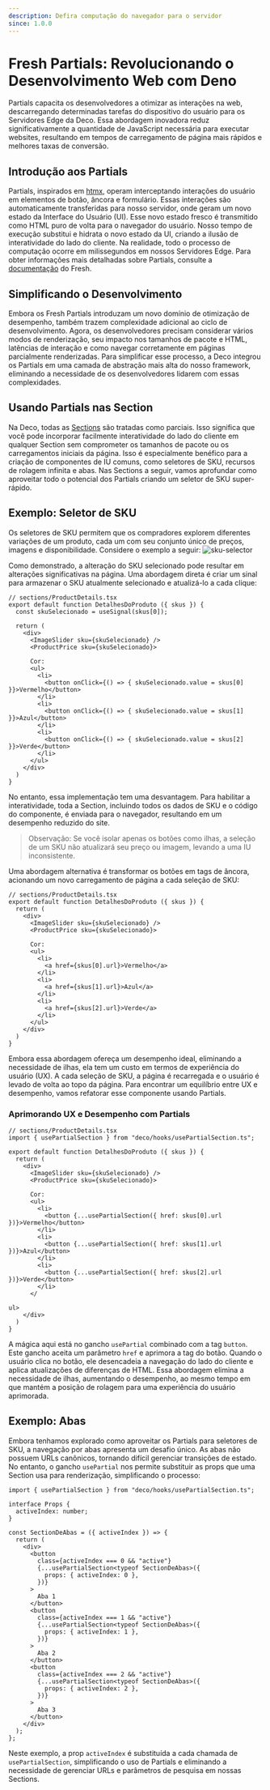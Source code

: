```yaml
---
description: Defira computação do navegador para o servidor
since: 1.0.0
---
```


# Fresh Partials: Revolucionando o Desenvolvimento Web com Deno

Partials capacita os desenvolvedores a otimizar as interações na web,
descarregando determinadas tarefas do dispositivo do usuário para os Servidores
Edge da Deco. Essa abordagem inovadora reduz significativamente a quantidade de
JavaScript necessária para executar websites, resultando em tempos de
carregamento de página mais rápidos e melhores taxas de conversão.

## Introdução aos Partials

Partials, inspirados em [htmx](https://htmx.org/docs/), operam interceptando
interações do usuário em elementos de botão, âncora e formulário. Essas
interações são automaticamente transferidas para nosso servidor, onde geram um
novo estado da Interface do Usuário (UI). Esse novo estado fresco é transmitido
como HTML puro de volta para o navegador do usuário. Nosso tempo de execução
substitui e hidrata o novo estado da UI, criando a ilusão de interatividade do
lado do cliente. Na realidade, todo o processo de computação ocorre em
milissegundos em nossos Servidores Edge. Para obter informações mais detalhadas
sobre Partials, consulte a
[documentação](https://github.com/denoland/fresh/issues/1609) do Fresh.

## Simplificando o Desenvolvimento

Embora os Fresh Partials introduzam um novo domínio de otimização de desempenho,
também trazem complexidade adicional ao ciclo de desenvolvimento. Agora, os
desenvolvedores precisam considerar vários modos de renderização, seu impacto
nos tamanhos de pacote e HTML, latências de interação e como navegar
corretamente em páginas parcialmente renderizadas. Para simplificar esse
processo, a Deco integrou os Partials em uma camada de abstração mais alta do
nosso framework, eliminando a necessidade de os desenvolvedores lidarem com
essas complexidades.

## Usando Partials nas Section

Na Deco, todas as [Sections](/docs/en/concepts/section) são tratadas como
parciais. Isso significa que você pode incorporar facilmente interatividade do
lado do cliente em qualquer Section sem comprometer os tamanhos de pacote ou os
carregamentos iniciais da página. Isso é especialmente benéfico para a criação
de componentes de IU comuns, como seletores de SKU, recursos de rolagem infinita
e abas. Nas Sections a seguir, vamos aprofundar como aproveitar todo o potencial
dos Partials criando um seletor de SKU super-rápido.

## Exemplo: Seletor de SKU

Os seletores de SKU permitem que os compradores explorem diferentes variações de
um produto, cada um com seu conjunto único de preços, imagens e disponibilidade.
Considere o exemplo a seguir:
![sku-selector](https://github.com/site/assets/1753396/cdaca2fc-34cd-404b-8679-d159872f7faa)

Como demonstrado, a alteração do SKU selecionado pode resultar em alterações
significativas na página. Uma abordagem direta é criar um sinal para armazenar o
SKU atualmente selecionado e atualizá-lo a cada clique:

```tsx
// sections/ProductDetails.tsx
export default function DetalhesDoProduto ({ skus }) {
  const skuSelecionado = useSignal(skus[0]);
  
  return (
    <div>
      <ImageSlider sku={skuSelecionado} />
      <ProductPrice sku={skuSelecionado}>

      Cor:
      <ul>
        <li>
          <button onClick={() => { skuSelecionado.value = skus[0] }}>Vermelho</button>
        </li>
        <li>
          <button onClick={() => { skuSelecionado.value = skus[1] }}>Azul</button>
        </li>
        <li>
          <button onClick={() => { skuSelecionado.value = skus[2] }}>Verde</button>
        </li>
      </ul>
    </div>
  )
}
```

No entanto, essa implementação tem uma desvantagem. Para habilitar a
interatividade, toda a Section, incluindo todos os dados de SKU e o código do
componente, é enviada para o navegador, resultando em um desempenho reduzido do
site.

> Observação: Se você isolar apenas os botões como ilhas, a seleção de um SKU
> não atualizará seu preço ou imagem, levando a uma IU inconsistente.

Uma abordagem alternativa é transformar os botões em tags de âncora, acionando
um novo carregamento de página a cada seleção de SKU:

```tsx
// sections/ProductDetails.tsx
export default function DetalhesDoProduto ({ skus }) {
  return (
    <div>
      <ImageSlider sku={skuSelecionado} />
      <ProductPrice sku={skuSelecionado}>

      Cor:
      <ul>
        <li>
          <a href={skus[0].url}>Vermelho</a>
        </li>
        <li>
          <a href={skus[1].url}>Azul</a>
        </li>
        <li>
          <a href={skus[2].url}>Verde</a>
        </li>
      </ul>
    </div>
  )
}
```

Embora essa abordagem ofereça um desempenho ideal, eliminando a necessidade de
ilhas, ela tem um custo em termos de experiência do usuário (UX). A cada seleção
de SKU, a página é recarregada e o usuário é levado de volta ao topo da página.
Para encontrar um equilíbrio entre UX e desempenho, vamos refatorar esse
componente usando Partials.

### Aprimorando UX e Desempenho com Partials

```tsx
// sections/ProductDetails.tsx
import { usePartialSection } from "deco/hooks/usePartialSection.ts";

export default function DetalhesDoProduto ({ skus }) {
  return (
    <div>
      <ImageSlider sku={skuSelecionado} />
      <ProductPrice sku={skuSelecionado}>

      Cor:
      <ul>
        <li>
          <button {...usePartialSection({ href: skus[0].url })}>Vermelho</button>
        </li>
        <li>
          <button {...usePartialSection({ href: skus[1].url })}>Azul</button>
        </li>
        <li>
          <button {...usePartialSection({ href: skus[2].url })}>Verde</button>
        </li>
      </

ul>
    </div>
  )
}
```

A mágica aqui está no gancho `usePartial` combinado com a tag `button`. Este
gancho aceita um parâmetro `href` e aprimora a tag do botão. Quando o usuário
clica no botão, ele desencadeia a navegação do lado do cliente e aplica
atualizações de diferenças de HTML. Essa abordagem elimina a necessidade de
ilhas, aumentando o desempenho, ao mesmo tempo em que mantém a posição de
rolagem para uma experiência do usuário aprimorada.

## Exemplo: Abas

Embora tenhamos explorado como aproveitar os Partials para seletores de SKU, a
navegação por abas apresenta um desafio único. As abas não possuem URLs
canônicos, tornando difícil gerenciar transições de estado. No entanto, o gancho
`usePartial` nos permite substituir as props que uma Section usa para
renderização, simplificando o processo:

```tsx
import { usePartialSection } from "deco/hooks/usePartialSection.ts";

interface Props {
  activeIndex: number;
}

const SectionDeAbas = ({ activeIndex }) => {
  return (
    <div>
      <button
        class={activeIndex === 0 && "active"}
        {...usePartialSection<typeof SectionDeAbas>({
          props: { activeIndex: 0 },
        })}
      >
        Aba 1
      </button>
      <button
        class={activeIndex === 1 && "active"}
        {...usePartialSection<typeof SectionDeAbas>({
          props: { activeIndex: 1 },
        })}
      >
        Aba 2
      </button>
      <button
        class={activeIndex === 2 && "active"}
        {...usePartialSection<typeof SectionDeAbas>({
          props: { activeIndex: 2 },
        })}
      >
        Aba 3
      </button>
    </div>
  );
};
```

Neste exemplo, a prop `activeIndex` é substituída a cada chamada de
`usePartialSection`, simplificando o uso de Partials e eliminando a necessidade
de gerenciar URLs e parâmetros de pesquisa em nossas Sections.
